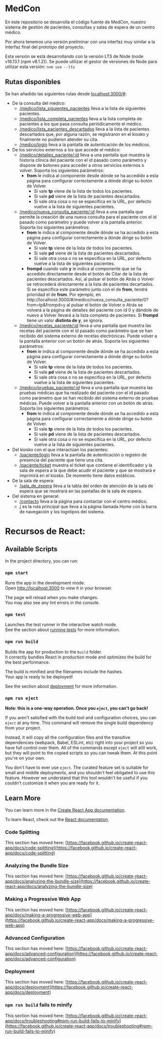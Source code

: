 # MedCon

En este repositorio se desarrolla el código fuente de MedCon, nuestro sistema de gestión de pacientes, consultas y salas de espera de un centro médico.

Por ahora tenemos una versión preliminar con una interfaz muy similar a la interfaz final del prototipo del proyecto.

Esta versión se está desarrollando con la versión LTS de Node (node v16.13.1 (npm v8.1.2)). Se puede utilizar el gestor de versiones de Node para utilizar esta versión:  `nvm use --lts`

## Rutas disponibles
Se han añadido las siguientes rutas desde [localhost:3000/#](http://localhost:3000/#):
- De la consulta del médico:
    + [/medico/lista_siguientes_pacientes](http://localhost:3000/#/medico/lista_siguientes_pacientes) lleva a la lista de siguientes pacientes.
    + [/medico/lista_completa_pacientes](http://localhost:3000/#/medico/lista_completa_pacientes) lleva a la lista completa de pacientes a los que pasa consulta periódicamente el médico.
    + [/medico/lista_pacientes_descartados](http://localhost:3000/#/medico/lista_pacientes_descartados) lleva a la lista de pacientes descartados que, por alguna razón, se registraron en el kiosko y finalmente no pudieron atender su cita.
    + [/medico/login](http://localhost:3000/#/medico/login) lleva a la pantalla de autenticación de los médicos.
- De los servicios externos a los que accede el médico:
    + [/medico/detalles_paciente/:id](http://localhost:3000/#/medico/detalles_paciente/:id) lleva a una pantalla que muestra la historia clínica del paciente con el id pasado como parámetro y dispone de botones para acceder a otros servicios externos o volver. Soporta los siguientes parámetros:
        * **from** le indica al componente desde dónde se ha accedido a esta página para configurar correctamente a dónde dirige su botón de Volver.
            + Si vale **tp** viene de la lista de todos los pacientes.
            + Si vale **pd** viene de la lista de pacientes descartados.
            + Si vale otra cosa o no se especifica en la URL, por defecto vuelve a la lista de siguientes pacientes.
    + [/medico/nueva_consulta_paciente/:id](http://localhost:3000/#/medico/nueva_consulta_paciente/:id) lleva a una pantalla que permite la creación de una nueva consulta para el paciente con el id pasado como parámetro y puede volver a la pantalla anterior. Soporta los siguientes parámetros:
        * **from** le indica al componente desde dónde se ha accedido a esta página para configurar correctamente a dónde dirige su botón de Volver.
            + Si vale **tp** viene de la lista de todos los pacientes.
            + Si vale **pd** viene de la lista de pacientes descartados.
            + Si vale otra cosa o no se especifica en la URL, por defecto vuelve a la lista de siguientes pacientes.
        * **frompd** cuando vale **y** le indica al componente que se ha accedido directamente desde el botón de Citar de la lista de pacientes descartados. Así, al pulsar el botón de Atrás o Volver se retrocederá directamente a la lista de pacientes decartados.
          Si se especifica este parámetro junto con el de **from**, tendrá prioridad el de **from**.
          Por ejemplo, en http://localhost:3000/#/medico/nueva_consulta_paciente/0?from=tp&frompd=y al pulsar el botón de Volver o Atrás se volverá a la página de detalles del paciente con id 0 y dándole de nuevo a Volver llevará a la lista completa de pacientes.
          Si **frompd** tiene un valor **distinto de y**, se ignora.
    + [/medico/recetas_paciente/:id](http://localhost:3000/#/medico/recetas_paciente/:id) lleva a una pantalla que muestra las recetas del paciente con el id pasado como parámetro que se han recibido del sistema externo de recetas electrónicas. Puede volver a la pantalla anterior con un botón de atrás. Soporta los siguientes parámetros:
        * **from** le indica al componente desde dónde se ha accedido a esta página para configurar correctamente a dónde dirige su botón de Volver.
            + Si vale **tp** viene de la lista de todos los pacientes.
            + Si vale **pd** viene de la lista de pacientes descartados.
            + Si vale otra cosa o no se especifica en la URL, por defecto vuelve a la lista de siguientes pacientes.
    + [/medico/pruebas_paciente/:id](http://localhost:3000/#/medico/pruebas_paciente/:id) lleva a una pantalla que muestra las pruebas médicas que ha realizado del paciente con el id pasado como parámetro que se han recibido del sistema externo de pruebas médicas. Puede volver a la pantalla anterior con un botón de atrás. Soporta los siguientes parámetros:
        * **from** le indica al componente desde dónde se ha accedido a esta página para configurar correctamente a dónde dirige su botón de Volver.
            + Si vale **tp** viene de la lista de todos los pacientes.
            + Si vale **pd** viene de la lista de pacientes descartados.
            + Si vale otra cosa o no se especifica en la URL, por defecto vuelve a la lista de siguientes pacientes.
- Del kiosko con el que interactúan los pacientes:
    + [/paciente/login](http://localhost:3000/#/paciente/login) lleva a la pantalla de autenticación o registro de presencia del paciente que tiene una cita.
    + [/paciente/ticket](http://localhost:3000/#/paciente/ticket) muestra el ticket que contiene el identificador y la sala de espera a la que debe acudir el paciente y que se mostrará e imprimirá en el kiosko. De momento tiene datos estáticos.
- De la sala de espera:
    + [/sala_de_espera](http://localhost:3000/#/sala_de_espera) lleva a la tabla del orden de atención de la sala de espera que se mostrará en las pantallas de la sala de espera.
- Del sistema en general:
    + [/contacto](http://localhost:3000/#/contacto) lleva a la página para contactar con el centro médico.
    + [/](http://localhost:3000) es la ruta principal que lleva a la página llamada Home con la barra de navegación y los logotipos del sistema.

# Recursos de React:
## Available Scripts

In the project directory, you can run:

### `npm start`

Runs the app in the development mode.\
Open [http://localhost:3000](http://localhost:3000) to view it in your browser.

The page will reload when you make changes.\
You may also see any lint errors in the console.

### `npm test`

Launches the test runner in the interactive watch mode.\
See the section about [running tests](https://facebook.github.io/create-react-app/docs/running-tests) for more information.

### `npm run build`

Builds the app for production to the `build` folder.\
It correctly bundles React in production mode and optimizes the build for the best performance.

The build is minified and the filenames include the hashes.\
Your app is ready to be deployed!

See the section about [deployment](https://facebook.github.io/create-react-app/docs/deployment) for more information.

### `npm run eject`

**Note: this is a one-way operation. Once you `eject`, you can't go back!**

If you aren't satisfied with the build tool and configuration choices, you can `eject` at any time. This command will remove the single build dependency from your project.

Instead, it will copy all the configuration files and the transitive dependencies (webpack, Babel, ESLint, etc) right into your project so you have full control over them. All of the commands except `eject` will still work, but they will point to the copied scripts so you can tweak them. At this point you're on your own.

You don't have to ever use `eject`. The curated feature set is suitable for small and middle deployments, and you shouldn't feel obligated to use this feature. However we understand that this tool wouldn't be useful if you couldn't customize it when you are ready for it.

## Learn More

You can learn more in the [Create React App documentation](https://facebook.github.io/create-react-app/docs/getting-started).

To learn React, check out the [React documentation](https://reactjs.org/).

### Code Splitting

This section has moved here: [https://facebook.github.io/create-react-app/docs/code-splitting](https://facebook.github.io/create-react-app/docs/code-splitting)

### Analyzing the Bundle Size

This section has moved here: [https://facebook.github.io/create-react-app/docs/analyzing-the-bundle-size](https://facebook.github.io/create-react-app/docs/analyzing-the-bundle-size)

### Making a Progressive Web App

This section has moved here: [https://facebook.github.io/create-react-app/docs/making-a-progressive-web-app](https://facebook.github.io/create-react-app/docs/making-a-progressive-web-app)

### Advanced Configuration

This section has moved here: [https://facebook.github.io/create-react-app/docs/advanced-configuration](https://facebook.github.io/create-react-app/docs/advanced-configuration)

### Deployment

This section has moved here: [https://facebook.github.io/create-react-app/docs/deployment](https://facebook.github.io/create-react-app/docs/deployment)

### `npm run build` fails to minify

This section has moved here: [https://facebook.github.io/create-react-app/docs/troubleshooting#npm-run-build-fails-to-minify](https://facebook.github.io/create-react-app/docs/troubleshooting#npm-run-build-fails-to-minify)
